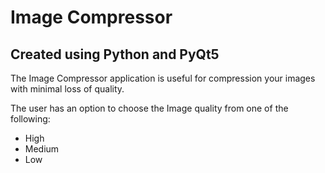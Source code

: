 # Image Compressor
## Created using Python and PyQt5

The Image Compressor application is useful for compression your images with minimal loss of quality.

The user has an option to choose the Image quality from one of the following:
- High
- Medium
- Low